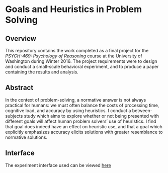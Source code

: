 # Goals and Heuristics in Problem Solving

## Overview
This repository contains the work completed as a final project for the *PSYCH-469: Psychology of Reasoning* course at the University of Washington during Winter 2016. The project requirements were to design and conduct a small-scale behavioral experiment, and to produce a paper containing the results and analysis.

## Abstract
In the context of problem-solving, a normative answer is not always practical for humans: we must often balance the costs of processing time, cognitive load, and accuracy by using heuristics. I conduct a between-subjects study which aims to explore whether or not being presented with different goals will affect human problem solvers’ use of heuristics. I find that goal does indeed have an effect on heuristic use, and that a goal which explicitly emphasizes accuracy elicits solutions with greater resemblance to normative solutions.

## Interface
The experiment interface used can be viewed [here](https://loganwalls.github.io/8puzzle/8puzzle.html)